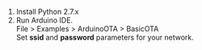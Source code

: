 1. Install Python 2.7.x
2. Run Arduino IDE.  
   File > Examples > ArduinoOTA > BasicOTA  
   Set **ssid** and **password** parameters for your network.
